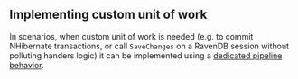 ## Implementing custom unit of work

In scenarios, when custom unit of work is needed (e.g. to commit NHibernate transactions, or call `SaveChanges` on a RavenDB session without polluting handers logic) it can be implemented using a [dedicated pipeline behavior](/samples/pipeline/unit-of-work).